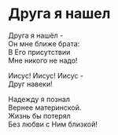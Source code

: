 # Друга я нашел
Друга я нашёл -  
Он мне ближе брата:  
В Его присутствии  
Мне никого не надо!  
  
Иисус! Иисус! Иисус -  
Друг навеки!  
  
Надежду я познал  
Вернее материнской.  
Жизнь бы потерял  
Без любви с Ним близкой!  

